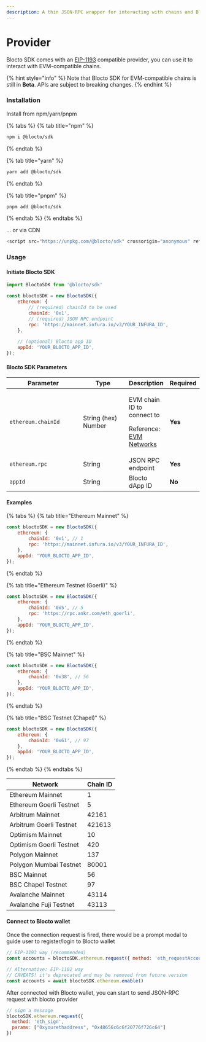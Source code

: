 ```yaml
---
description: A thin JSON-RPC wrapper for interacting with chains and Blocto wallet.
---
```


# Provider

Blocto SDK comes with an [EIP-1193](https://github.com/ethereum/EIPs/blob/master/EIPS/eip-1193.md) compatible provider, you can use it to interact with EVM-compatible chains.

{% hint style="info" %}
Note that Blocto SDK for EVM-compatible chains is still in **Beta**. APIs are subject to breaking changes.
{% endhint %}

### Installation

Install from npm/yarn/pnpm

{% tabs %}
{% tab title="npm" %}
```bash
npm i @blocto/sdk
```
{% endtab %}

{% tab title="yarn" %}
```bash
yarn add @blocto/sdk
```
{% endtab %}

{% tab title="pnpm" %}
```bash
pnpm add @blocto/sdk
```
{% endtab %}
{% endtabs %}

... or via CDN

```javascript
<script src="https://unpkg.com/@blocto/sdk" crossorigin="anonymous" referrerpolicy="no-referrer"></script>
```

### **Usage**

#### Initiate Blocto SDK

```javascript
import BloctoSDK from '@blocto/sdk'

const bloctoSDK = new BloctoSDK({
    ethereum: {
        // (required) chainId to be used
        chainId: '0x1', 
        // (required) JSON RPC endpoint
        rpc: 'https://mainnet.infura.io/v3/YOUR_INFURA_ID',
    },
    
    // (optional) Blocto app ID
    appId: 'YOUR_BLOCTO_APP_ID',
});
```

#### Blocto SDK Parameters

<table><thead><tr><th width="212">Parameter</th><th width="138">Type</th><th>Description</th><th>Required</th></tr></thead><tbody><tr><td><code>ethereum.chainId</code></td><td>String (hex)<br>Number</td><td><p>EVM chain ID to connect to</p><p>Reference: <a href="https://chainid.network/">EVM Networks</a></p></td><td><strong>Yes</strong></td></tr><tr><td><code>ethereum.rpc</code></td><td>String</td><td>JSON RPC endpoint</td><td><strong>Yes</strong></td></tr><tr><td><code>appId</code></td><td>String</td><td>Blocto dApp ID</td><td><strong>No</strong></td></tr></tbody></table>

#### Examples

{% tabs %}
{% tab title="Ethereum Mainnet" %}
```javascript
const bloctoSDK = new BloctoSDK({
    ethereum: {
        chainId: '0x1', // 1
        rpc: 'https://mainnet.infura.io/v3/YOUR_INFURA_ID',
    },
    appId: 'YOUR_BLOCTO_APP_ID',
});
```
{% endtab %}

{% tab title="Ethereum Testnet (Goerli)" %}
```javascript
const bloctoSDK = new BloctoSDK({
    ethereum: {
        chainId: '0x5', // 5
        rpc: 'https://rpc.ankr.com/eth_goerli',
    },
    appId: 'YOUR_BLOCTO_APP_ID',
});
```
{% endtab %}

{% tab title="BSC Mainnet" %}
```javascript
const bloctoSDK = new BloctoSDK({
    ethereum: {
        chainId: '0x38', // 56
    },
    appId: 'YOUR_BLOCTO_APP_ID',
});
```
{% endtab %}

{% tab title="BSC Testnet (Chapel)" %}
```javascript
const bloctoSDK = new BloctoSDK({
    ethereum: {
        chainId: '0x61', // 97
    },
    appId: 'YOUR_BLOCTO_APP_ID',
});
```
{% endtab %}
{% endtabs %}

| Network                 | Chain ID |
| ----------------------- | -------- |
| Ethereum Mainnet        | 1        |
| Ethereum Goerli Testnet | 5        |
| Arbitrum Mainnet        | 42161    |
| Arbitrum Goerli Testnet | 421613   |
| Optimism Mainnet        | 10       |
| Optimism Goerli Testnet | 420      |
| Polygon Mainnet         | 137      |
| Polygon Mumbai Testnet  | 80001    |
| BSC Mainnet             | 56       |
| BSC Chapel Testnet      | 97       |
| Avalanche Mainnet       | 43114    |
| Avalanche Fuji Testnet  | 43113    |

#### **Connect to Blocto wallet**

Once the connection request is fired, there would be a prompt modal to guide user to register/login to Blocto wallet

```javascript
// EIP-1193 way (recommended)
const accounts = bloctoSDK.ethereum.request({ method: 'eth_requestAccounts' })

// Alternative: EIP-1102 way
// CAVEATS! it's deprecated and may be removed from future version
const accounts = await bloctoSDK.ethereum.enable()
```

After connected with Blocto wallet, you can start to send JSON-RPC request with blocto provider

```javascript
// sign a message
bloctoSDK.ethereum.request({
  method: 'eth_sign', 
  params: ["0xyourethaddress", "0x48656c6c6f20776f726c64"]
})
```
